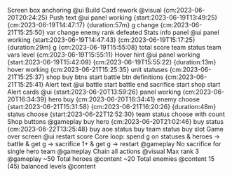 Screen box anchoring @ui
Build
    Card rework @visual {cm:2023-06-20T20:24:25}
    Push text @ui
        panel working {start:2023-06-19T13:49:25} {cm:2023-06-19T14:47:17} {duration:57m}
        g change {cm:2023-06-21T15:25:50}
        var change
        enemy rank defeated
    Stats info panel @ui
        panel working {start:2023-06-19T14:47:43} {cm:2023-06-19T15:17:25} {duration:29m}
        g {cm:2023-06-19T15:55:08}
        total score
        team status
        team vars
        level {cm:2023-06-19T15:55:11}
    Hover hint @ui
        panel working {start:2023-06-19T15:42:09} {cm:2023-06-19T15:55:22} {duration:13m}
        hover working {cm:2023-06-21T15:25:35}
        unit statuses {cm:2023-06-21T15:25:37}
        shop buy btns
        start battle btn
        definitions {cm:2023-06-21T15:25:41}
    Alert text @ui
        battle start
        battle end
        sacrifice start
        shop start
    Alert cards @ui {start:2023-06-20T13:59:26}
        panel working {cm:2023-06-20T16:34:39}
        hero buy {cm:2023-06-20T16:34:41}
        enemy choose {start:2023-06-21T15:31:58} {cm:2023-06-21T16:20:26} {duration:48m}
        status choose {start:2023-06-22T12:52:30}
        team status choose with count
    Shop buttons @gameplay
        buy hero {cm:2023-06-20T21:02:46}
        buy status {cm:2023-06-22T13:25:48}
        buy aoe status
        buy team status
        buy slot
    Game over screen @ui
        restart
        score
    Core loop: spend g on statuses & heroes -> battle & get g -> sacrifice 1+ & get g -> restart @gameplay
    No sacrifice for single hero team @gameplay
    Chain all actions @visual
    Max rank 3 @gameplay
    ~50 Total heroes @content
    ~20 Total enemies @content
    15 (45) balanced levels @content
